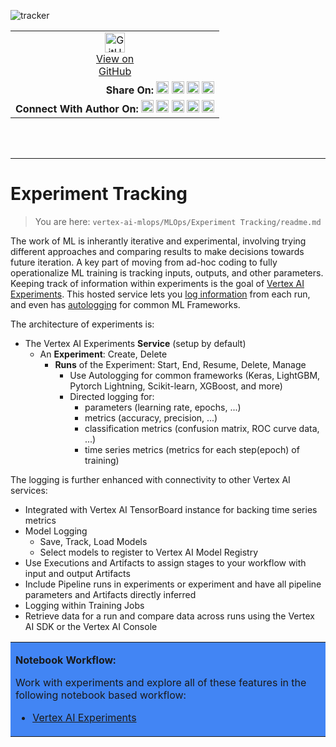 ![tracker](https://us-central1-vertex-ai-mlops-369716.cloudfunctions.net/pixel-tracking?path=statmike%2Fvertex-ai-mlops%2FMLOps%2FExperiment+Tracking&file=readme.md)
<!--- header table --->
<table>
<tr>     
  <td style="text-align: center">
    <a href="https://github.com/statmike/vertex-ai-mlops/blob/main/MLOps/Experiment%20Tracking/readme.md">
      <img width="32px" src="https://www.svgrepo.com/download/217753/github.svg" alt="GitHub logo">
      <br>View on<br>GitHub
    </a>
  </td>
</tr>
<tr>
  <td style="text-align: right">
    <b>Share On: </b> 
    <a href="https://www.linkedin.com/sharing/share-offsite/?url=https://github.com/statmike/vertex-ai-mlops/blob/main/MLOps/Experiment%20Tracking/readme.md"><img src="https://upload.wikimedia.org/wikipedia/commons/8/81/LinkedIn_icon.svg" alt="Linkedin Logo" width="20px"></a> 
    <a href="https://reddit.com/submit?url=https://github.com/statmike/vertex-ai-mlops/blob/main/MLOps/Experiment%20Tracking/readme.md"><img src="https://redditinc.com/hubfs/Reddit%20Inc/Brand/Reddit_Logo.png" alt="Reddit Logo" width="20px"></a> 
    <a href="https://bsky.app/intent/compose?text=https://github.com/statmike/vertex-ai-mlops/blob/main/MLOps/Experiment%20Tracking/readme.md"><img src="https://upload.wikimedia.org/wikipedia/commons/7/7a/Bluesky_Logo.svg" alt="BlueSky Logo" width="20px"></a> 
    <a href="https://twitter.com/intent/tweet?url=https://github.com/statmike/vertex-ai-mlops/blob/main/MLOps/Experiment%20Tracking/readme.md"><img src="https://upload.wikimedia.org/wikipedia/commons/5/5a/X_icon_2.svg" alt="X (Twitter) Logo" width="20px"></a> 
  </td>
</tr>
<tr>
  <td style="text-align: right">
    <b>Connect With Author On: </b> 
    <a href="https://www.linkedin.com/in/statmike"><img src="https://upload.wikimedia.org/wikipedia/commons/8/81/LinkedIn_icon.svg" alt="Linkedin Logo" width="20px"></a>
    <a href="https://www.github.com/statmike"><img src="https://www.svgrepo.com/download/217753/github.svg" alt="GitHub Logo" width="20px"></a> 
    <a href="https://www.youtube.com/@statmike-channel"><img src="https://upload.wikimedia.org/wikipedia/commons/f/fd/YouTube_full-color_icon_%282024%29.svg" alt="YouTube Logo" width="20px"></a>
    <a href="https://bsky.app/profile/statmike.bsky.social"><img src="https://upload.wikimedia.org/wikipedia/commons/7/7a/Bluesky_Logo.svg" alt="BlueSky Logo" width="20px"></a> 
    <a href="https://x.com/statmike"><img src="https://upload.wikimedia.org/wikipedia/commons/5/5a/X_icon_2.svg" alt="X (Twitter) Logo" width="20px"></a>
  </td>
</tr>
</table><br/><br/>

---
# Experiment Tracking
> You are here: `vertex-ai-mlops/MLOps/Experiment Tracking/readme.md`

The work of ML is inherantly iterative and experimental, involving trying different approaches and comparing results to make decisions towards future iteration.  A key part of moving from ad-hoc coding to fully operationalize ML training is tracking inputs, outputs, and other parameters.  Keeping track of information within experiments is the goal of [Vertex AI Experiments](https://cloud.google.com/vertex-ai/docs/experiments/intro-vertex-ai-experiments#experiments-experiment-runs). This hosted service lets you [log information](https://cloud.google.com/vertex-ai/docs/experiments/log-data) from each run, and even has [autologging](https://cloud.google.com/vertex-ai/docs/experiments/autolog-data) for common ML Frameworks.

The architecture of experiments is:
- The Vertex AI Experiments **Service** (setup by default)
    - An **Experiment**: Create, Delete
        - **Runs** of the Experiment: Start, End, Resume, Delete, Manage
            - Use Autologging for common frameworks (Keras, LightGBM, Pytorch Lightning, Scikit-learn, XGBoost, and more)
            - Directed logging for:
                - parameters (learning rate, epochs, ...)
                - metrics (accuracy, precision, ...)
                - classification metrics (confusion matrix, ROC curve data, ...)
                - time series metrics (metrics for each step(epoch) of training)

The logging is further enhanced with connectivity to other Vertex AI services:
- Integrated with Vertex AI TensorBoard instance for backing time series metrics
- Model Logging
    - Save, Track, Load Models
    - Select models to register to Vertex AI Model Registry
- Use Executions and Artifacts to assign stages to your workflow with input and output Artifacts
- Include Pipeline runs in experiments or experiment and have all pipeline parameters and Artifacts directly inferred
- Logging within Training Jobs
- Retrieve data for a run and compare data across runs using the Vertex AI SDK or the Vertex AI Console

<div id='workflow-8'><table style='text-align:left;vertical-align:middle;background-color: #4285F4' width="100%" cellpadding="1" cellspacing="0"><tr><td markdown="block">

**Notebook Workflow:**

Work with experiments and explore all of these features in the following notebook based workflow:
- [Vertex AI Experiments](./Vertex%20AI%20Experiments.ipynb)

</td></tr></table></div>